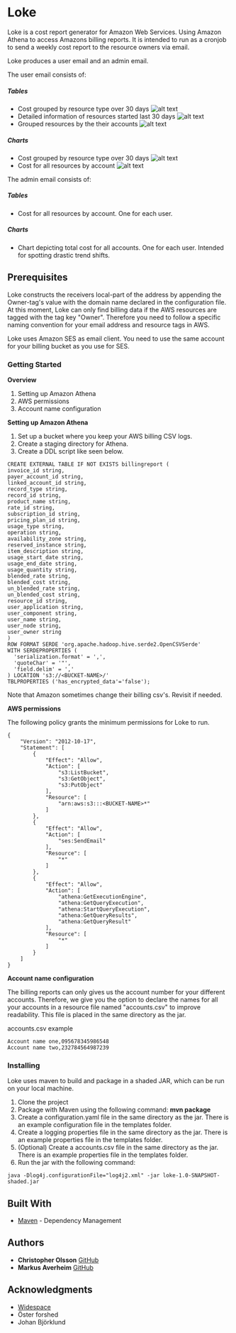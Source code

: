 # Loke

Loke is a cost report generator for Amazon Web Services. Using Amazon Athena to access Amazons billing reports. 
It is intended to run as a cronjob to send a weekly cost report to the resource owners via email.

Loke produces a user email and an admin email. 

The user email consists of:
##### Tables
- Cost grouped by resource type over 30 days
![alt text](https://github.com/images/fixpicture.png "Logo Title Text 1")
- Detailed information of resources started last 30 days
![alt text](https://github.com/images/fixpicture.png "Logo Title Text 1")
- Grouped resources by the their accounts
![alt text](https://github.com/images/fixpicture.png "Logo Title Text 1")
##### Charts
- Cost grouped by resource type over 30 days
![alt text](https://github.com/images/fixpicture.png "Logo Title Text 1")
- Cost for all resources by account
![alt text](https://github.com/images/fixpicture.png "Logo Title Text 1")

The admin email consists of:
##### Tables
- Cost for all resources by account. One for each user.
##### Charts
- Chart depicting total cost for all accounts. One for each user. Intended for spotting drastic trend shifts.

## Prerequisites

Loke constructs the receivers local-part of the address by appending the Owner-tag's value with the domain name 
declared in the configuration file. At this moment, Loke can only find billing data if the AWS resources are tagged 
with the tag key "Owner". Therefore you need to follow a specific naming convention for your email address 
and resource tags in AWS.

Loke uses Amazon SES as email client. You need to use the same account for your billing bucket as you use for SES.  

### Getting Started

**Overview**
1. Setting up Amazon Athena
2. AWS permissions
3. Account name configuration

**Setting up Amazon Athena**
1. Set up a bucket where you keep your AWS billing CSV logs.
2. Create a staging directory for Athena.
3. Create a DDL script like seen below.
```
CREATE EXTERNAL TABLE IF NOT EXISTS billingreport (
invoice_id string,
payer_account_id string,
linked_account_id string,
record_type string,
record_id string,
product_name string,
rate_id string,
subscription_id string,
pricing_plan_id string,
usage_type string,
operation string,
availability_zone string,
reserved_instance string,
item_description string,
usage_start_date string,
usage_end_date string,
usage_quantity string,
blended_rate string,
blended_cost string,
un_blended_rate string,
un_blended_cost string,
resource_id string,
user_application string,
user_component string,
user_name string,
user_node string,
user_owner string
)
ROW FORMAT SERDE 'org.apache.hadoop.hive.serde2.OpenCSVSerde'
WITH SERDEPROPERTIES (
  'serialization.format' = ',',
  'quoteChar' = '"',
  'field.delim' = ','
) LOCATION 's3://<BUCKET-NAME>/'
TBLPROPERTIES ('has_encrypted_data'='false');
```
Note that Amazon sometimes change their billing csv's. Revisit if needed.

**AWS permissions**

The following policy grants the minimum permissions for Loke to run.
```
{
    "Version": "2012-10-17",
    "Statement": [
        {
            "Effect": "Allow",
            "Action": [
                "s3:ListBucket",
                "s3:GetObject",
                "s3:PutObject"
            ],
            "Resource": [
                "arn:aws:s3:::<BUCKET-NAME>*"
            ]
        },
        {
            "Effect": "Allow",
            "Action": [
                "ses:SendEmail"
            ],
            "Resource": [
                "*"
            ]
        },
        {
            "Effect": "Allow",
            "Action": [
                "athena:GetExecutionEngine",
                "athena:GetQueryExecution",
                "athena:StartQueryExecution",
                "athena:GetQueryResults",
                "athena:GetQueryResult"
            ],
            "Resource": [
                "*"
            ]
        }
    ]
}
```

**Account name configuration**

The billing reports can only gives us the account number for your different accounts. Therefore, we give you the option 
to declare the names for all your accounts in a resource file named "accounts.csv" to improve readability. 
This file is placed in the same directory as the jar.

accounts.csv example
```
Account name one,095678345986548
Account name two,232784564987239
```

### Installing

Loke uses maven to build and package in a shaded JAR, which can be run on your local machine.

1. Clone the project
2. Package with Maven using the following command: **mvn package**
3. Create a configuration.yaml file in the same directory as the jar. There is an example configuration file in the templates folder.
4. Create a logging properties file in the same directory as the jar. There is an example properties file in the templates folder.
5. (Optional) Create a accounts.csv file in the same directory as the jar. There is an example properties file in the templates folder.
6. Run the jar with the following command:

```
java -Dlog4j.configurationFile="log4j2.xml" -jar loke-1.0-SNAPSHOT-shaded.jar 
```

## Built With

* [Maven](https://maven.apache.org/) - Dependency Management

## Authors

* **Christopher Olsson** [GitHub](https://github.com/Chris015)
* **Markus Averheim** [GitHub](https://github.com/Averheim)

## Acknowledgments

* [Widespace](www.widespace.com)
* Öster forshed
* Johan Björklund
